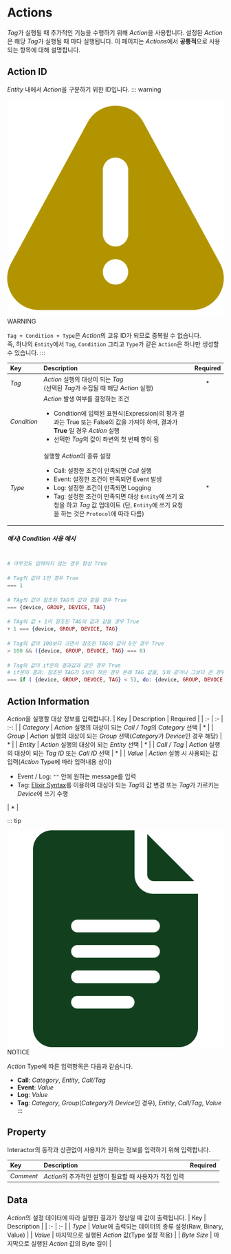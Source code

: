 # Actions
 *Tag*가 실행될 때 추가적인 기능을 수행하기 위해 *Action*을 사용합니다. 설정된 *Action*은 해당 *Tag*가 실행될 때 마다 실행됩니다. 이 페이지는 *Actions*에서 <strong>공통적</strong>으로 사용되는 항목에 대해 설명합니다.

## Action ID
*Entity* 내에서 *Action*을 구분하기 위한 ID입니다. 
::: warning <p class="custom-block-title"><img src="../../img/icon/warning.svg">WARNING</p>
`Tag + Condition + Type`은 *Action*의 고유 ID가 되므로 중복될 수 없습니다.  
즉, 하나의 `Entity`에서 `Tag`, `Condition` 그리고 `Type`가 같은 `Action`은 하나만 생성할 수 있습니다. 
:::

| Key | Description | Required |
| :- | :- | :-: |
| _Tag_ | *Action* 실행의 대상이 되는 *Tag*</br>(선택된 *Tag*가 수집될 때 해당 *Action* 실행) | * |
| _Condition_ | *Action* 발생 여부를 결정하는 조건<ul><li>Condition에 입력된 표현식(Expression)의 평가 결과는 True 또는 False의 값을 가져야 하며, 결과가 __True__ 일 경우 *Action* 실행</li> <li>선택한 *Tag*의 값이 좌변의 첫 번째 항이 됨</li></ul> |  |
| _Type_ | 실행할 *Action*의 종류 설정<ul><li>Call: 설정한 조건이 만족되면 *Call* 실행</li><li>Event: 설정한 조건이 만족되면 Event 발생<li>Log: 설정한 조건이 만족되면 Logging</li><li>Tag: 설정한 조건이 만족되면 대상 `Entity`에 쓰기 요청을 하고 *Tag* 값 업데이트 (단, `Entity`에 쓰기 요청을 하는 것은 `Protocol`에 따라 다름)</li></ul> | * |

##### 예시) Condition 사용 예시

``` elixir

# 아무것도 입력하지 않는 경우 항상 True

# Tag의 값이 1인 경우 True
=== 1 

# TAg의 값이 참조된 TAG의 값과 같을 경우 True
=== {device, GROUP, DEVICE, TAG}

# TAg의 값 + 1이 참조된 TAG의 값과 같을 경우 True
+ 1 === {device, GROUP, DEVICE, TAG}

# Tag의 값이 100보다 크면서 참조된 TAG의 값이 0인 경우 True
> 100 && ({device, GROUP, DEVOCE, TAG} === 0)

# Tag의 값이 if문의 결과값과 같은 경우 True
# if문의 결과: 참조된 TAG가 5보다 작은 경우 본래 TAG 값을, 5와 같거나 그보다 큰 경우 100을 반환
=== if ( {device, GROUP, DEVOCE, TAG} < 5), do: {device, GROUP, DEVOCE, TAG}, else: 100  
```

## Action Information
*Action*을 실행할 대상 정보를 입력합니다. 
| Key | Description | Required |
| :- | :- | :-: |
| _Category_ | *Action* 실행의 대상이 되는 *Call / Tag*의 *Category* 선택 | * |
| _Group_ | *Action* 실행의 대상이 되는 *Group* 선택(*Category*가 *Device*인 경우 해당) | * |
| _Entity_ | *Action* 실행의 대상이 되는 *Entity* 선택 | * |
| _Call / Tag_ | *Action* 실행의 대상이 되는 *Tag ID* 또는 *Call ID* 선택 | * |
| _Value_ | *Action* 실행 시 사용되는 값 입력(*Action* Type에 따라 입력내용 상이)<ul><li>Event / Log: <code>""</code> 안에 원하는 message를 입력</li> <li>Tag: <a href="/md/elixir/elixirSyntax.html" class="">Elixir Syntax</a>를 이용하여 대싱아 되는 *Tag*의 값 변경 또는 *Tag*가 가르키는 *Device*에 쓰기 수행</li></ul> | * |

::: tip <p class="custom-block-title"><img src="../../img/icon/tip.svg">NOTICE</p>
*Action* Type에 따른 입력항목은 다음과 같습니다.
- **Call**: *Category*, *Entity*, *Call/Tag*
- **Event**: *Value*
- **Log**: *Value*
- **Tag**: *Category*, *Group*(*Category*가 *Device*인 경우), *Entity*, *Call/Tag*, *Value*
:::



## Property
Interactor의 동작과 상관없이 사용자가 원하는 정보를 입력하기 위해 입력합니다.

| Key | Description | Required |
| :- | :- | :-: |
| _Comment_ | *Action*의 추가적인 설명이 필요할 때 사용자가 직접 입력 |  |

## Data
*Action*의 설정 데이터에 따라 실행한 결과가 정상일 때 값이 출력됩니다.
| Key | Description |
| :- | :- |
| _Type_ |  *Value*에 출력되는 데이터의 종류 설정(Raw, Binary, Value) |
| _Value_ | 마지막으로 실행된 *Action* 값(Type 설정 적용) |
| _Byte Size_ | 마지막으로 실행된 *Action* 값의 Byte 길이 |
